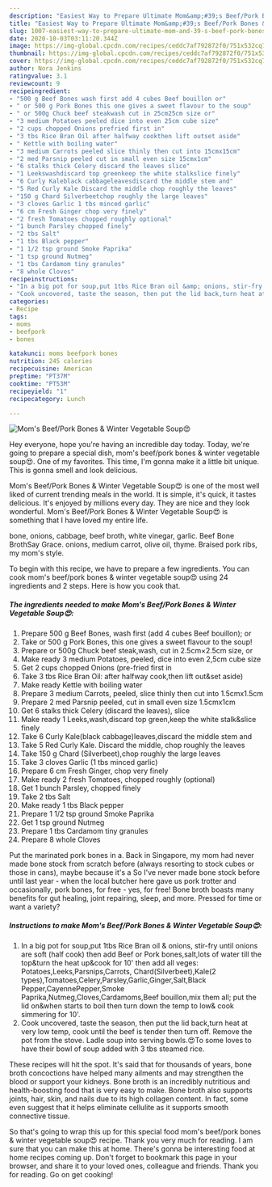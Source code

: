 ```yaml
---
description: "Easiest Way to Prepare Ultimate Mom&amp;#39;s Beef/Pork Bones &amp;amp; Winter Vegetable Soup😍"
title: "Easiest Way to Prepare Ultimate Mom&amp;#39;s Beef/Pork Bones &amp;amp; Winter Vegetable Soup😍"
slug: 1007-easiest-way-to-prepare-ultimate-mom-and-39-s-beef-pork-bones-and-amp-winter-vegetable-soup
date: 2020-10-03T03:11:20.344Z
image: https://img-global.cpcdn.com/recipes/ceddc7af792872f0/751x532cq70/moms-beefpork-bones-winter-vegetable-soup😍-recipe-main-photo.jpg
thumbnail: https://img-global.cpcdn.com/recipes/ceddc7af792872f0/751x532cq70/moms-beefpork-bones-winter-vegetable-soup😍-recipe-main-photo.jpg
cover: https://img-global.cpcdn.com/recipes/ceddc7af792872f0/751x532cq70/moms-beefpork-bones-winter-vegetable-soup😍-recipe-main-photo.jpg
author: Nora Jenkins
ratingvalue: 3.1
reviewcount: 9
recipeingredient:
- "500 g Beef Bones wash first add 4 cubes Beef bouillon or"
- " or 500 g Pork Bones this one gives a sweet flavour to the soup"
- " or 500g Chuck beef steakwash cut in 25cm25cm size or"
- "3 medium Potatoes peeled dice into even 25cm cube size"
- "2 cups chopped Onions prefried first in"
- "3 tbs Rice Bran Oil after halfway cookthen lift outset aside"
- " Kettle with boiling water"
- "3 medium Carrots peeled slice thinly then cut into 15cmx15cm"
- "2 med Parsnip peeled cut in small even size 15cmx1cm"
- "6 stalks thick Celery discard the leaves slice"
- "1 Leekswashdiscard top greenkeep the white stalkslice finely"
- "6 Curly Kaleblack cabbageleavesdiscard the middle stem and"
- "5 Red Curly Kale Discard the middle chop roughly the leaves"
- "150 g Chard Silverbeetchop roughly the large leaves"
- "3 cloves Garlic 1 tbs minced garlic"
- "6 cm Fresh Ginger chop very finely"
- "2 fresh Tomatoes chopped roughly optional"
- "1 bunch Parsley chopped finely"
- "2 tbs Salt"
- "1 tbs Black pepper"
- "1 1/2 tsp ground Smoke Paprika"
- "1 tsp ground Nutmeg"
- "1 tbs Cardamom tiny granules"
- "8 whole Cloves"
recipeinstructions:
- "In a big pot for soup,put 1tbs Rice Bran oil &amp; onions, stir-fry until onions are soft (half cook) then add Beef or Pork bones,salt,lots of water till the top&amp;turn the heat up&amp;cook for 10&#39; then add all veges: Potatoes,Leeks,Parsnips,Carrots, Chard(Silverbeet),Kale(2 types),Tomatoes,Celery,Parsley,Garlic,Ginger,Salt,Black Pepper,CayennePepper,Smoke Paprika,Nutmeg,Cloves,Cardamoms,Beef bouillon,mix them all; put the lid on&amp;when starts to boil then turn down the temp to low&amp; cook simmering for 10&#39;."
- "Cook uncovered, taste the season, then put the lid back,turn heat at very low temp, cook until the beef is tender then turn off. Remove the pot from the stove. Ladle soup into serving bowls.😍To some loves to have their bowl of soup added with 3 tbs steamed rice."
categories:
- Recipe
tags:
- moms
- beefpork
- bones

katakunci: moms beefpork bones 
nutrition: 245 calories
recipecuisine: American
preptime: "PT37M"
cooktime: "PT53M"
recipeyield: "1"
recipecategory: Lunch

---
```



![Mom&#39;s Beef/Pork Bones &amp; Winter Vegetable Soup😍](https://img-global.cpcdn.com/recipes/ceddc7af792872f0/751x532cq70/moms-beefpork-bones-winter-vegetable-soup😍-recipe-main-photo.jpg)

Hey everyone, hope you're having an incredible day today. Today, we're going to prepare a special dish, mom&#39;s beef/pork bones &amp; winter vegetable soup😍. One of my favorites. This time, I'm gonna make it a little bit unique. This is gonna smell and look delicious.

Mom&#39;s Beef/Pork Bones &amp; Winter Vegetable Soup😍 is one of the most well liked of current trending meals in the world. It is simple, it's quick, it tastes delicious. It's enjoyed by millions every day. They are nice and they look wonderful. Mom&#39;s Beef/Pork Bones &amp; Winter Vegetable Soup😍 is something that I have loved my entire life.

bone, onions, cabbage, beef broth, white vinegar, garlic. Beef Bone BrothSay Grace. onions, medium carrot, olive oil, thyme. Braised pork ribs, my mom&#39;s style.


To begin with this recipe, we have to prepare a few ingredients. You can cook mom&#39;s beef/pork bones &amp; winter vegetable soup😍 using 24 ingredients and 2 steps. Here is how you cook that.

<!--inarticleads1-->

##### The ingredients needed to make Mom&#39;s Beef/Pork Bones &amp; Winter Vegetable Soup😍:

1. Prepare 500 g Beef Bones, wash first (add 4 cubes Beef bouillon); or
1. Take  or 500 g Pork Bones, this one gives a sweet flavour to the soup!
1. Prepare  or 500g Chuck beef steak,wash, cut in 2.5cm×2.5cm size, or
1. Make ready 3 medium Potatoes, peeled, dice into even 2,5cm cube size
1. Get 2 cups chopped Onions (pre-fried first in
1. Take 3 tbs Rice Bran Oil: after halfway cook,then lift out&amp;set aside)
1. Make ready  Kettle with boiling water
1. Prepare 3 medium Carrots, peeled, slice thinly then cut into 1.5cmx1.5cm
1. Prepare 2 med Parsnip peeled, cut in small even size 1.5cmx1cm
1. Get 6 stalks thick Celery (discard the leaves), slice
1. Make ready 1 Leeks,wash,discard top green,keep the white stalk&amp;slice finely
1. Take 6 Curly Kale(black cabbage)leaves,discard the middle stem and
1. Take 5 Red Curly Kale. Discard the middle, chop roughly the leaves
1. Take 150 g Chard (Silverbeet),chop roughly the large leaves
1. Take 3 cloves Garlic (1 tbs minced garlic)
1. Prepare 6 cm Fresh Ginger, chop very finely
1. Make ready 2 fresh Tomatoes, chopped roughly (optional)
1. Get 1 bunch Parsley, chopped finely
1. Take 2 tbs Salt
1. Make ready 1 tbs Black pepper
1. Prepare 1 1/2 tsp ground Smoke Paprika
1. Get 1 tsp ground Nutmeg
1. Prepare 1 tbs Cardamom tiny granules
1. Prepare 8 whole Cloves


Put the marinated pork bones in a. Back in Singapore, my mom had never made bone stock from scratch before (always resorting to stock cubes or those in cans), maybe because it&#39;s a So I&#39;ve never made bone stock before until last year - when the local butcher here gave us pork trotter and occasionally, pork bones, for free - yes, for free! Bone broth boasts many benefits for gut healing, joint repairing, sleep, and more. Pressed for time or want a variety? 

<!--inarticleads2-->

##### Instructions to make Mom&#39;s Beef/Pork Bones &amp; Winter Vegetable Soup😍:

1. In a big pot for soup,put 1tbs Rice Bran oil &amp; onions, stir-fry until onions are soft (half cook) then add Beef or Pork bones,salt,lots of water till the top&amp;turn the heat up&amp;cook for 10&#39; then add all veges: Potatoes,Leeks,Parsnips,Carrots, Chard(Silverbeet),Kale(2 types),Tomatoes,Celery,Parsley,Garlic,Ginger,Salt,Black Pepper,CayennePepper,Smoke Paprika,Nutmeg,Cloves,Cardamoms,Beef bouillon,mix them all; put the lid on&amp;when starts to boil then turn down the temp to low&amp; cook simmering for 10&#39;.
1. Cook uncovered, taste the season, then put the lid back,turn heat at very low temp, cook until the beef is tender then turn off. Remove the pot from the stove. Ladle soup into serving bowls.😍To some loves to have their bowl of soup added with 3 tbs steamed rice.


These recipes will hit the spot. It&#39;s said that for thousands of years, bone broth concoctions have helped many ailments and may strengthen the blood or support your kidneys. Bone broth is an incredibly nutritious and health-boosting food that is very easy to make. Bone broth also supports joints, hair, skin, and nails due to its high collagen content. In fact, some even suggest that it helps eliminate cellulite as it supports smooth connective tissue. 

So that's going to wrap this up for this special food mom&#39;s beef/pork bones &amp; winter vegetable soup😍 recipe. Thank you very much for reading. I am sure that you can make this at home. There's gonna be interesting food at home recipes coming up. Don't forget to bookmark this page in your browser, and share it to your loved ones, colleague and friends. Thank you for reading. Go on get cooking!
